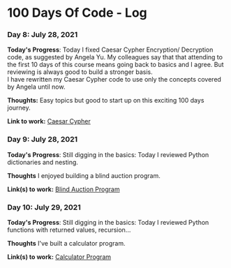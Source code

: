 # 100 Days Of Code - Log

### Day 8: July 28, 2021 


**Today's Progress**: Today I fixed Caesar Cypher Encryption/ Decryption code, as suggested by Angela Yu. My colleagues say that that attending to the first 10 days of this course means going back to basics and I agree. But reviewing is always good to build a stronger basis. \
I have rewritten my Caesar Cypher code to use only the concepts covered by Angela until now.

**Thoughts:** Easy topics but good to start up on this exciting 100 days journey.

**Link to work:** [Caesar Cypher](https://github.com/tcsenna/100-days-of-code-python/blob/main/Projects/Day_08/Caesar_Cypher.ipynb)


### Day 9: July 28, 2021

**Today's Progress**: Still digging in the basics: Today I reviewed Python dictionaries and nesting.

**Thoughts** I enjoyed building a blind auction program.

**Link(s) to work:** [Blind Auction Program](https://github.com/tcsenna/100-days-of-code-python/blob/main/Projects/Day_09/SecretAuction.ipynb) 


### Day 10: July 29, 2021

**Today's Progress**: Still digging in the basics: Today I reviewed Python functions with returned values, recursion...

**Thoughts** I've built a calculator program.

**Link(s) to work:** [Calculator Program](https://github.com/tcsenna/100-days-of-code-python/blob/main/Projects/Day_09/Calculator.ipynb) 



